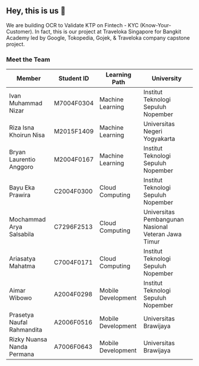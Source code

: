 ## Hey, this is us 👋

We are building OCR to Validate KTP on Fintech - KYC (Know-Your-Customer). In fact, this is our project at Traveloka Singapore for Bangkit Academy led by Google, Tokopedia, Gojek, & Traveloka company capstone project.

### Meet the Team

| Member | Student ID | Learning Path | University |
| ----- | ----- | ----- | ----- |
| Ivan Muhammad Nizar | M7004F0304 | Machine Learning | Institut Teknologi Sepuluh Nopember |
| Riza Isna Khoirun Nisa | M2015F1409 | Machine Learning | Universitas Negeri Yogyakarta |
| Bryan Laurentio Anggoro | M2004F0167 | Machine Learning | Institut Teknologi Sepuluh Nopember |
| Bayu Eka Prawira | C2004F0300 | Cloud Computing | Institut Teknologi Sepuluh Nopember |
| Mochammad Arya Salsabila | C7296F2513 | Cloud Computing | Universitas Pembangunan Nasional Veteran Jawa Timur |
| Ariasatya Mahatma | C7004F0171 | Cloud Computing | Institut Teknologi Sepuluh Nopember |
| Aimar Wibowo | A2004F0298 | Mobile Development | Institut Teknologi Sepuluh Nopember |
| Prasetya Naufal Rahmandita | A2006F0516 | Mobile Development | Universitas Brawijaya |
| Rizky Nuansa Nanda Permana | A7006F0643 | Mobile Development | Universitas Brawijaya |





